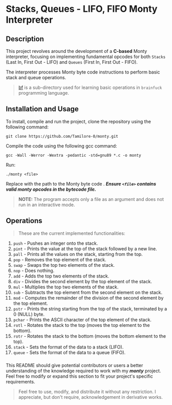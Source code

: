 # Stacks, Queues - LIFO, FIFO Monty Interpreter

## Description
This project revolves around the development of a **C-based** Monty interpreter, focusing on implementing fundamental opcodes for both `Stacks` (Last In, First Out - LIFO) and `Queues` (First In, First Out - FIFO).

The interpreter processes Monty byte code instructions to perform basic stack and queue operations.
> [bf](./bf) is a sub-directory used for learning basic operations in `brainfuck` programming language.

## Installation and Usage
To install, compile and run the project, clone the repository using the following command:
```
git clone https://github.com/Tamilore-0/monty.git
```
Compile the code using the following gcc command:
```
gcc -Wall -Werror -Wextra -pedantic -std=gnu89 *.c -o monty
```
Run:
```
./monty <file>
```
Replace <file> with the path to the Monty byte code <file>.
***Ensure `<file>` contains valid monty opcodes in the bytecode file.***
> **NOTE:** The program accepts only a file as an argument and does not run in an interactive mode.

## Operations
> These are the current implemented functionalities:

1. `push` - Pushes an integer onto the stack.
2. `pint` - Prints the value at the top of the stack followed by a new line.
3. `pall` - Prints all the values on the stack, starting from the top.
4. `pop` - Removes the top element of the stack.
5. `swap` - Swaps the top two elements of the stack.
6. `nop` - Does nothing.
7. `add` - Adds the top two elements of the stack.
8. `div` - Divides the second element by the top element of the stack.
9. `mul` - Multiplies the top two elements of the stack.
10. `sub` - Subtracts the top element from the second element on the stack.
11. `mod` - Computes the remainder of the division of the second element by the top element.
12. `pstr` - Prints the string starting from the top of the stack, terminated by a 0 (NULL) byte.
13. `pchar` - Prints the ASCII character of the top element of the stack.
14. `rotl` - Rotates the stack to the top (moves the top element to the bottom).
15. `rotr` - Rotates the stack to the bottom (moves the bottom element to the top).
16. `stack` - Sets the format of the data to a stack (LIFO).
17. `queue` - Sets the format of the data to a queue (FIFO).

###
This README should give potential contributors or users a better understanding of the knowledge required to work with my ***monty*** project. Feel free to modify or expand this section to fit your project's specific requirements.
> Feel free to use, modify, and distribute it without any restriction. I appreciate, but don't require, acknowledgement in derivative works.